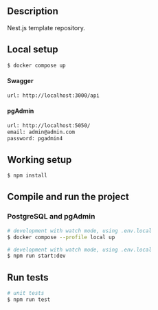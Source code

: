 ## Description

Nest.js template repository.

## Local setup

```bash
$ docker compose up
```

#### Swagger

```bash
url: http://localhost:3000/api
```

#### pgAdmin

```bash
url: http://localhost:5050/
email: admin@admin.com
password: pgadmin4
```

## Working setup

```bash
$ npm install
```

## Compile and run the project

### PostgreSQL and pgAdmin

```bash
# development with watch mode, using .env.local
$ docker compose --profile local up 
```

```bash
# development with watch mode, using .env.local
$ npm run start:dev
```

## Run tests

```bash
# unit tests
$ npm run test
```

